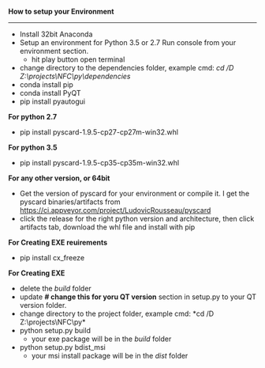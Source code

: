 
**How to setup your Environment**

----------

 - Install 32bit Anaconda
 - Setup an environment for Python 3.5 or 2.7 Run console from your
   environment section.
    - hit play button open terminal
 - change directory to the dependencies folder, example cmd: *cd /D
   Z:\projects\NFC\py\dependencies*
 - conda install pip
 - conda install PyQT
 - pip install pyautogui

**For python 2.7**
 - pip install pyscard-1.9.5-cp27-cp27m-win32.whl

**For python 3.5**
 - pip install pyscard-1.9.5-cp35-cp35m-win32.whl

**For any other version, or 64bit**
 - Get the version of pyscard for your environment or compile it.  I get
   the pyscard binaries/artifacts from
   https://ci.appveyor.com/project/LudovicRousseau/pyscard
 - click the release for the right python version and architecture, then
   click artifacts tab, download the whl file and install with pip


**For Creating EXE reuirements**
 - pip install cx_freeze

**For Creating EXE**
 - delete the *build* folder
 - update **# change this for yoru QT version** section in setup.py to your QT version folder.
 - change directory to the project folder, example cmd: *cd /D
   Z:\projects\NFC\py\*
 - python setup.py build
    - your exe package will be in the *build* folder
- python setup.py bdist_msi
    - your msi install package will be in the *dist* folder
 
